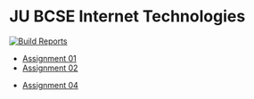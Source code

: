 # JU BCSE Internet Technologies

[![Build Reports](https://github.com/humble-barnacle001/JU_BCSE_Internet_Technologies/actions/workflows/main.yml/badge.svg)](https://github.com/humble-barnacle001/JU_BCSE_Internet_Technologies/actions/workflows/main.yml)

-   [Assignment 01](01)
-   [Assignment 02](02)
<!-- -   [Assignment 03](03) -->
-   [Assignment 04](04)
